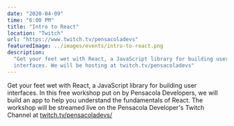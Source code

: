 ```yaml
---
date: "2020-04-09"
time: "6:00 PM"
title: "Intro to React"
location: "Twitch"
url: "https://www.twitch.tv/pensacoladevs"
featuredImage: ../images/events/intro-to-react.png
description:
  "Get your feet wet with React, a JavaScript library for building user
  interfaces. We will be hosting at twitch.tv/pensacoladevs"
---
```


Get your feet wet with React, a JavaScript library for building user
interfaces. In this free workshop put on by Pensacola Developers, we
will build an app to help you understand the fundamentals of React.
The workshop will be streamed live on the Pensacola Developer's
Twitch Channel at
<a
              className="font-semibold text-pink-vivid-500 hover:text-pink-vivid-400"
              href="https://www.twitch.tv/pensacoladevs"
            >
twitch.tv/pensacoladevs/
</a>
